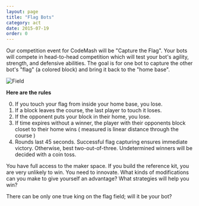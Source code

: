 ```yaml
---
layout: page
title: "Flag Bots"
category: act
date: 2015-07-19
order: 0
---
```


Our competition event for CodeMash will be "Capture the Flag".  Your bots will compete in head-to-head competition which will test your bot's agility, strength, and defensive abilities.  The goal is for one bot to capture the other bot's "flag" (a colored block) and bring it back to the "home base".

![Field](/assets/capture.the.flag.png)

**Here are the rules**

0. If you touch your flag from inside your home base, you lose.
0. If a block leaves the course, the last player to touch it loses.
0. If the opponent puts your block in their home, you lose.
0. If time expires without a winner, the player with their opponents block closet to their home wins ( measured is linear distance through the course )
0. Rounds last 45 seconds.  Successful flag capturing ensures immediate victory.  Otherwise, best two-out-of-three.  Undetermined winners will be decided with a coin toss.

You have full access to the maker space.  If you build the reference kit, you are very unlikely to win.  You need to innovate.  What kinds of modifications can you make to give yourself an advantage? What strategies will help you win?

There can be only one true king on the flag field; will it be your bot?


